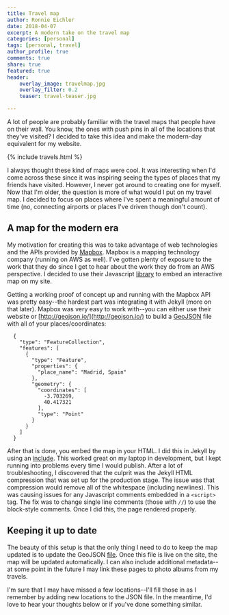 ```yaml
---
title: Travel map
author: Ronnie Eichler
date: 2018-04-07
excerpt: A modern take on the travel map
categories: [personal]
tags: [personal, travel]
author_profile: true
comments: true
share: true
featured: true
header:
    overlay_image: travelmap.jpg
    overlay_filter: 0.2
    teaser: travel-teaser.jpg

---
```

A lot of people are probably familiar with the travel maps that people have on their wall. You know, the ones with push pins in all of the locations that they've visited? I decided to take this idea and make the modern-day equivalent for my website.

{% include travels.html %}

I always thought these kind of maps were cool. It was interesting when I'd come across these since it was inspiring seeing the types of places that my friends have visited. However, I never got around to creating one for myself. Now that I'm older, the question is more of what would I put on my travel map. I decided to focus on places where I've spent a meaningful amount of time (no, connecting airports or places I've driven though don't count).

## A map for the modern era

My motivation for creating this was to take advantage of web technologies and the APIs provided by [Mapbox](https://www.mapbox.com/developers/). Mapbox is a mapping technology company (running on AWS as well). I've gotten plenty of exposure to the work that they do since I get to hear about the work they do from an AWS perspective. I decided to use their Javascript [library](https://www.mapbox.com/mapbox-gl-js/api/) to embed an interactive map on my site.

Getting a working proof of concept up and running with the Mapbox API was pretty easy--the hardest part was integrating it with Jekyll (more on that later). Mapbox was very easy to work with--you can either use their website or [http://geojson.io/](http://geojson.io/) to build a [GeoJSON](https://en.wikipedia.org/wiki/GeoJSON) file with all of your places/coordinates:

      {
        "type": "FeatureCollection",
        "features": [
          {
            "type": "Feature",
            "properties": {
              "place_name": "Madrid, Spain"
            },
            "geometry": {
              "coordinates": [
                -3.703269,
                40.417321
              ],
              "type": "Point"
            }
          }
        ]
      }

After that is done, you embed the map in your HTML. I did this in Jekyll by using an [include](https://github.com/ranrotx/ronnieeichler-site/blob/master/_includes/travels.html). This worked great on my laptop in development, but I kept running into problems every time I would publish. After a lot of troubleshooting, I discovered that the culprit was the Jekyll HTML compression that was set up for the production stage. The issue was that compression would remove all of the whitespace (including newlines). This was causing issues for any Javascript comments embedded in a `<script>` tag. The fix was to change single line comments (those with `//`) to use the block-style comments. Once I did this, the page rendered properly.

## Keeping it up to date

The beauty of this setup is that the only thing I need to do to keep the map updated is to update the GeoJSON [file](https://github.com/ranrotx/ronnieeichler-site/blob/master/resources/travels.geojson?short_path=ec4c418). Once this file is live on the site, the map will be updated automatically. I can also include additional metadata--at some point in the future I may link these pages to photo albums from my travels.

I'm sure that I may have missed a few locations--I'll fill those in as I remember by adding new locations to the JSON file. In the meantime, I'd love to hear your thoughts below or if you've done something similar.
